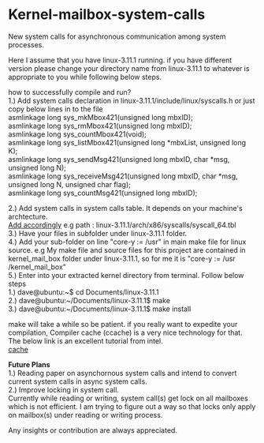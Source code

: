 Kernel-mailbox-system-calls
===========================

New system calls for asynchronous communication among system processes. <br/>

Here I assume that you have linux-3.11.1 running. if you have different version please change your directory name from
 linux-3.11.1 to whatever is appropriate to you while following below steps. <br/>

how to successfully compile and run? <br/>
1.) Add system calls declaration in linux-3.11.1/include/linux/syscalls.h or just copy below lines in to the file <br/>
    asmlinkage long sys_mkMbox421(unsigned long mbxID); <br/>
    asmlinkage long sys_rmMbox421(unsigned long mbxID); <br/>
    asmlinkage long sys_countMbox421(void); <br/>
    asmlinkage long sys_listMbox421(unsigned long *mbxList, unsigned long K); <br/>
    asmlinkage long sys_sendMsg421(unsigned long mbxID,  char *msg, unsigned long N); <br/>
    asmlinkage long sys_receiveMsg421(unsigned long mbxID, char *msg, unsigned long N, unsigned char flag); <br/>
    asmlinkage long sys_countMsg421(unsigned long mbxID); <br/>
    
2.) Add system calls in system calls table. It depends on your machine's archtecture. <br/>
    [Add accordingly](http://lxr.free-electrons.com/source/arch/x86/syscalls/syscall_64.tbl)
    e.g  path : linux-3.11.1/arch/x86/syscalls/syscall_64.tbl <br/>
3.) Have your files in subfolder under linux-3.11.1 folder. <br/>
4.) Add your sub-folder on line "core-y := /usr" in main make file for linux source. e.g My make file and source files  for this project are  contained in kernel_mail_box folder under linux-3.11.1, so for me it is 
"core-y := /usr /kernel_mail_box" <br/>
5.) Enter into your extracted kernel directory from terminal. Follow below steps <br/>
    1.) dave@ubuntu:~$ cd Documents/linux-3.11.1 <br/>
    2.) dave@ubuntu:~/Documents/linux-3.11.1$ make <br/>
    3.) dave@ubuntu:~/Documents/linux-3.11.1$ make install <br/>

make will take a while so be patient. if you really want to expedite your compilation, Compiler cache (ccache) is a very nice technology for that. The below link is an excellent tutorial from intel. <br/>
[cache](https://software.intel.com/en-us/articles/accelerating-compilation-part-1-ccache) <br/>

**Future Plans** <br/>
1.) Reading paper on asynchornous system calls and intend to convert current system calls in async system calls. <br/>
2.) Improve locking in system call. <br/>
Currently while reading or writing, system call(s) get lock on all mailboxes which is not efficient. I am trying to figure out a way so that locks only apply on mailbox(s) under reading or writing process. <br/>

Any insights or contribution are always appreciated.
